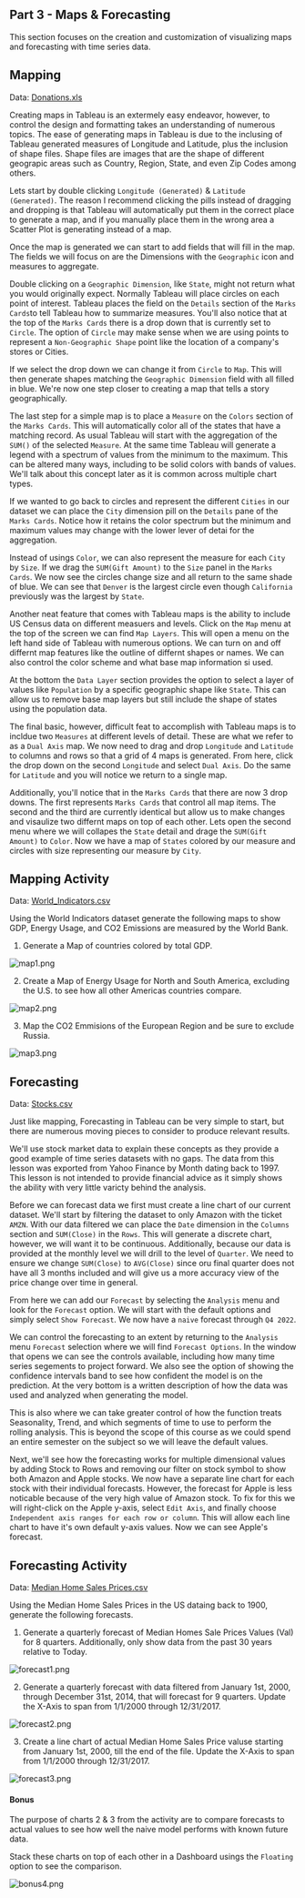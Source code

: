 ## Part 3 - Maps & Forecasting

This section focuses on the creation and customization of visualizing maps and forecasting with time series data.

## Mapping

Data:
[Donations.xls](mapping/Donations.xls) 

Creating maps in Tableau is an extermely easy endeavor, however, to control the design and formatting takes an understanding of numerous topics. The ease of generating maps in Tableau is due to the inclusing of Tableau generated measures of Longitude and Latitude, plus the inclusion of shape files. Shape files are images that are the shape of different geograpic areas such as Country, Region, State, and even Zip Codes among others. 

Lets start by double clicking `Longitude (Generated)` & `Latitude (Generated)`. The reason I recommend clicking the pills instead of dragging and dropping is that Tableau will automatically put them in the correct place to generate a map, and if you manually place them in the wrong area a Scatter Plot is generating instead of a map.

Once the map is generated we can start to add fields that will fill in the map. The fields we will focus on are the Dimensions with the `Geographic` icon and measures to aggregate. 

Double clicking on a `Geographic Dimension`, like `State`, might not return what you would originally expect. Normally Tableau will place circles on each point of interest. Tableau places the field on the `Details` section of the `Marks Cards`to tell Tableau how to summarize measures. You'll also notice that at the top of the `Marks Cards` there is a drop down that is currently set to `Circle`. The option of `Circle` may make sense when we are using points to represent a `Non-Geographic Shape` point like the location of a company's stores or Cities. 

If we select the drop down we can change it from `Circle` to `Map`. This will then generate shapes matching the `Geographic Dimension` field with all filled in blue. We're now one step closer to creating a map that tells a story geographically.

The last step for a simple map is to place a `Measure` on the `Colors` section of the `Marks Cards`. This will automatically color all of the states that have a matching record. As usual Tableau will start with the aggregation of the `SUM()` of the selected `Measure`. At the same time Tableau will generate a legend with a spectrum of values from the minimum to the maximum. This can be altered many ways, including to be solid colors with bands of values. We'll talk about this concept later as it is common across multiple chart types. 

If we wanted to go back to circles and represent the different `Cities` in our dataset we can place the `City` dimension pill on the `Details` pane of the `Marks Cards`. Notice how it retains the color spectrum but the minimum and maximum values may change with the lower lever of detai for the aggregation. 

Instead of usings `Color`, we can also represent the measure for each `City` by `Size`. If we drag the `SUM(Gift Amount)` to the `Size` panel in the `Marks Cards`. We now see the circles change size and all return to the same shade of blue. We can see that `Denver` is the largest circle even though `California` previously was the largest by `State`.

Another neat feature that comes with Tableau maps is the ability to include US Census data on different measuers and levels. Click on the `Map` menu at the top of the screen we can find `Map Layers`. This will open a menu on the left hand side of Tableau with numerous options. We can turn on and off differnt map features like the outline of differnt shapes or names. We can also control the color scheme and what base map information si used. 

At the bottom the `Data Layer` section provides the option to select a layer of values like `Population` by a specific geographic shape like `State`. This can allow us to remove base map layers but still include the shape of states using the population data. 

The final basic, however, difficult feat to accomplish with Tableau maps is to incldue two `Measures` at different levels of detail. These are what we refer to as a `Dual Axis` map. We now need to drag and drop `Longitude` and `Latitude` to columns and rows so that a grid of 4 maps is generated. From here, click the drop down on the second `Longitude` and select `Dual Axis`. Do the same for `Latitude` and you will notice we return to a single map.

Additionally, you'll notice that in the `Marks Cards` that there are now 3 drop downs. The first represents `Marks Cards` that control all map items. The second and the third are currently identical but allow us to make changes and visaulize two differnt maps on top of each other. Lets open the second menu where we will collapes the `State` detail and drage the `SUM(Gift Amount)` to `Color`. Now we have a map of `States` colored by our measure and circles with size representing our measure by `City`.  

<!-- <figure>
    <img src="images/300/26_cont_line.png" style="text-align:center; display: block; margin-left: auto; margin-right: auto; " class="captions">
    <figcaption style="text-align:center;">Figure 26<figcaption>
</figure> -->


## Mapping Activity

Data:
[World_Indicators.csv](mapping/World_Indicators.csv) 

Using the World Indicators dataset generate the following maps to show GDP, Energy Usage, and CO2 Emissions are measured by the World Bank.

1. Generate a Map of countries colored by total GDP.

![map1.png](mapping/map1.png)

2. Create a Map of Energy Usage for North and South America, excluding the U.S. to see how all other Americas countries compare.

![map2.png](mapping/map2.png)

3. Map the CO2 Emmisions of the European Region and be sure to exclude Russia.

![map3.png](mapping/map3.png)


## Forecasting

Data:
[Stocks.csv](mapping/Stocks.csv) 

Just like mapping, Forecasting in Tableau can be very simple to start, but there are numerous moving pieces to consider to produce relevant results. 

We'll use stock market data to explain these concepts as they provide a good example of time series datasets with no gaps. The data from this lesson was exported from Yahoo Finance by Month dating back to 1997. This lesson is not intended to provide financial advice as it simply shows the ability with very little varicty behind the analysis. 

Before we can forecast data we first must create a line chart of our current dataset. We'll start by filtering the dataset to only Amazon with the ticket `AMZN`. With our data filtered we can place the `Date` dimension in the `Columns` section and `SUM(Close)` in the `Rows`. This will generate a discrete chart, however, we will want it to be continuous. Additionally, because our data is provided at the monthly level we will drill to the level of `Quarter`. We need to ensure we change `SUM(Close)` to `AVG(Close)` since oru final quarter does not have all 3 months included and will give us a more accuracy view of the price change over time in general. 

From here we can add our `Forecast` by selecting the `Analysis` menu and look for the `Forecast` option. We will start with the default options and simply select `Show Forecast`. We now have a `naive` forecast through `Q4 2022`. 

We can control the forecasting to an extent by returning to the `Analysis` menu `Forecast` selection where we will find `Forecast Options`. In the window that opens we can see the controls available, including how many time series segements to project forward. We also see the option of showing the confidence intervals band to see how confident the model is on the prediction. At the very bottom is a written description of how the data was used and analyzed when generating the model. 

This is also where we can take greater control of how the function treats Seasonality, Trend, and which segments of time to use to perform the rolling analysis. This is beyond the scope of this course as we could spend an entire semester on the subject so we will leave the default values.

Next, we'll see how the forecasting works for multiple dimensional values by adding Stock to Rows and removing our filter on stock symbol to show both Amazon and Apple stocks. We now have a separate line chart for each stock with their individual forecasts. However, the forecast for Apple is less noticable because of the very high value of Amazon stock. To fix for this we will right-click on the Apple y-axis, select `Edit Axis`, and finally choose `Independent axis ranges for each row or column`. This will allow each line chart to have it's own default y-axis values. Now we can see Apple's forecast. 

<!-- <figure>
    <img src="images/300/34_sort_month.png" style="text-align:center; display: block; margin-left: auto; margin-right: auto; " class="captions">
    <figcaption style="text-align:center;">Figure 34<figcaption>
</figure> -->

## Forecasting Activity

Data:
[Median Home Sales Prices.csv](forecasting/Median_Home_Sales_Prices.csv) 

Using the Median Home Sales Prices in the US dataing back to 1900, generate the following forecasts. 

1. Generate a quarterly forecast of Median Homes Sale Prices Values (Val) for 8 quarters. Additionally, only show data from the past 30 years relative to Today.

![forecast1.png](forecasting/forecast1.png)

2. Generate a quarterly forecast with data filtered from January 1st, 2000, through December 31st, 2014, that will forecast for 9 quarters. Update the X-Axis to span from 1/1/2000 through 12/31/2017.

![forecast2.png](forecasting/forecast2.png)

3. Create a line chart of actual Median Home Sales Price valuse starting from January 1st, 2000, till the end of the file. Update the X-Axis to span from 1/1/2000 through 12/31/2017.

![forecast3.png](forecasting/forecast3.png)

#### Bonus

The purpose of charts 2 & 3 from the activity are to compare forecasts to actual values to see how well the naive model performs with known future data.

Stack these charts on top of each other in a Dashboard usings the `Floating` option to see the comparison. 

![bonus4.png](forecasting/bonus4.png)

<!-- <figure>
    <img src="images/300/45_sharing.png" style="text-align:center; display: block; margin-left: auto; margin-right: auto; " class="captions">
    <figcaption style="text-align:center;">Figure 45<figcaption>
</figure> -->

